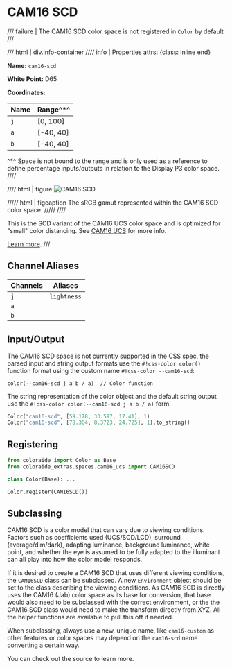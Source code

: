 # CAM16 SCD

/// failure | The CAM16 SCD color space is not registered in `Color` by default
///

/// html | div.info-container
//// info | Properties
    attrs: {class: inline end}

**Name:** `cam16-scd`

**White Point:** D65

**Coordinates:**

Name | Range^\*^
---- | -----
`j`  | [0, 100]
`a`  | [-40, 40]
`b`  | [-40, 40]

^\*^ Space is not bound to the range and is only used as a reference to define percentage inputs/outputs in
relation to the Display P3 color space.
////

//// html | figure
![CAM16 SCD](../images/cam16-scd.png)

///// html | figcaption
The sRGB gamut represented within the CAM16 SCD color space.
/////
////

This is the SCD variant of the CAM16 UCS color space and is optimized for "small" color distancing. See
[CAM16 UCS](./cam16_ucs.md) for more info.

[Learn more](https://doi.org/10.1002/col.22131).
///

## Channel Aliases

Channels | Aliases
-------- | -------
`j`      | `lightness`
`a`      |
`b`      |

## Input/Output

The CAM16 SCD space is not currently supported in the CSS spec, the parsed input and string output formats use
the `#!css-color color()` function format using the custom name `#!css-color --cam16-scd`:

```css-color
color(--cam16-scd j a b / a)  // Color function
```

The string representation of the color object and the default string output use the
`#!css-color color(--cam16-scd j a b / a)` form.

```py play
Color("cam16-scd", [59.178, 33.597, 17.41], 1)
Color("cam16-scd", [78.364, 8.3723, 24.725], 1).to_string()
```

## Registering

```py
from coloraide import Color as Base
from coloraide_extras.spaces.cam16_ucs import CAM16SCD

class Color(Base): ...

Color.register(CAM16SCD())
```

## Subclassing

CAM16 SCD is a color model that can vary due to viewing conditions. Factors such as coefficients used (UCS/SCD/LCD),
surround (average/dim/dark), adapting luminance, background luminance, white point, and whether the eye is assumed to be
fully adapted to the illuminant can all play into how the color model responds.

If it is desired to create a CAM16 SCD that uses different viewing conditions, the `CAM16SCD` class can be subclassed.
A new `Environment` object should be set to the class describing the viewing conditions. As CAM16 SCD is directly uses
the CAM16 (Jab) color space as its base for conversion, that base would also need to be subclassed with the correct
environment, or the the CAM16 SCD class would need to make the transform directly from XYZ. All the helper functions are
available to pull this off if needed.

When subclassing, always use a new, unique name, like `cam16-custom` as other features or color spaces may depend on the
`cam16-scd` name converting a certain way.

You can check out the source to learn more.
